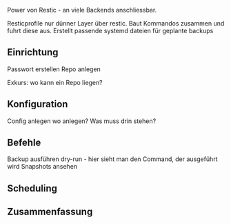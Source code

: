 
Power von Restic - an viele Backends anschliessbar.

Resticprofile nur dünner Layer über restic. Baut Kommandos zusammen und fuhrt diese aus. Erstellt passende systemd dateien für geplante backups

## Einrichtung
Passwort erstellen
Repo anlegen

Exkurs: wo kann ein Repo liegen?

## Konfiguration
Config anlegen
wo anlegen?
Was muss drin stehen?

## Befehle
Backup ausführen
dry-run - hier sieht man den Command, der ausgeführt wird
Snapshots ansehen

## Scheduling

## Zusammenfassung
